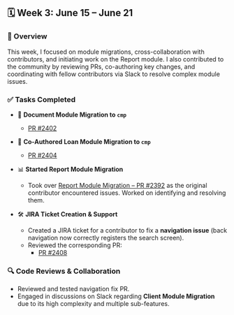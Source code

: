 ## 🗓️ Week 3: June 15 – June 21

### 🧩 Overview

This week, I focused on module migrations, cross-collaboration with contributors, and initiating work on the Report module. I also contributed to the community by reviewing PRs, co-authoring key changes, and coordinating with fellow contributors via Slack to resolve complex module issues.

### ✅ Tasks Completed

- 🔧 **Document Module Migration to `cmp`**  
  - [PR #2402](https://github.com/openMF/android-client/pull/2402)

- 🤝 **Co-Authored Loan Module Migration to `cmp`**  
  - [PR #2404](https://github.com/openMF/android-client/pull/2404)

- 📊 **Started Report Module Migration**  
  - Took over [Report Module Migration – PR #2392](https://github.com/openMF/android-client/pull/2392) as the original contributor encountered issues. Worked on identifying and resolving them.

- 🛠️ **JIRA Ticket Creation & Support**  
  - Created a JIRA ticket for a contributor to fix a **navigation issue** (back navigation now correctly registers the search screen).
  - Reviewed the corresponding PR:  
    - [PR #2408](https://github.com/openMF/android-client/pull/2408)

### 🔍 Code Reviews & Collaboration

- Reviewed and tested navigation fix PR.
- Engaged in discussions on Slack regarding **Client Module Migration** due to its high complexity and multiple sub-features.

